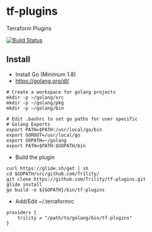 # tf-plugins
Terraform Plugins

[![Build Status](https://travis-ci.org/Trility/tf-plugins.svg?branch=master)](https://travis-ci.org/Trility/tf-plugins)

## Install

* Install Go (Minimum 1.8)
* https://golang.org/dl/

```
# Create a workspace for golang projects
mkdir -p ~/golang/src
mkdir -p ~/golang/pkg
mkdir -p ~/golang/bin

# Edit .bashrc to set go paths for user specific
# Golang Exports
export PATH=$PATH:/usr/local/go/bin
export GOROOT=/usr/local/go
export GOPATH=~/golang
export PATH=$PATH:$GOPATH/bin
```

* Build the plugin
```
curl https://glide.sh/get | sh
cd $GOPATH/src/github.com/Trility/
git clone https://github.com/Trility/tf-plugins.git
glide install
go build -o ${GOPATH}/bin/tf-plugins
```

* Add/Edit ~/.terraformrc
```
providers {
    trility = "/path/to/golang/bin/tf-plugins"
}
```
